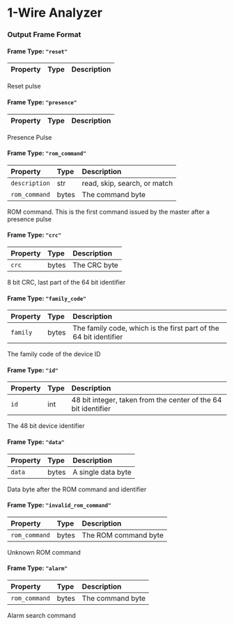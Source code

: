 # 1-Wire Analyzer

### Output Frame Format

#### Frame Type: `"reset"`

| Property | Type | Description |
| :--- | :--- | :--- |


Reset pulse

#### Frame Type: `"presence"`

| Property | Type | Description |
| :--- | :--- | :--- |


Presence Pulse

#### Frame Type: `"rom_command"`

| Property | Type | Description |
| :--- | :--- | :--- |
| `description` | str | read, skip, search, or match |
| `rom_command` | bytes | The command byte |

ROM command. This is the first command issued by the master after a presence pulse

#### Frame Type: `"crc"`

| Property | Type | Description |
| :--- | :--- | :--- |
| `crc` | bytes | The CRC byte |

8 bit CRC, last part of the 64 bit identifier

#### Frame Type: `"family_code"`

| Property | Type | Description |
| :--- | :--- | :--- |
| `family` | bytes | The family code, which is the first part of the 64 bit identifier |

The family code of the device ID

#### Frame Type: `"id"`

| Property | Type | Description |
| :--- | :--- | :--- |
| `id` | int | 48 bit integer, taken from the center of the 64 bit identifier |

The 48 bit device identifier

#### Frame Type: `"data"`

| Property | Type | Description |
| :--- | :--- | :--- |
| `data` | bytes | A single data byte |

Data byte after the ROM command and identifier

#### Frame Type: `"invalid_rom_command"`

| Property | Type | Description |
| :--- | :--- | :--- |
| `rom_command` | bytes | The ROM command byte |

Unknown ROM command

#### Frame Type: `"alarm"`

| Property | Type | Description |
| :--- | :--- | :--- |
| `rom_command` | bytes | The command byte |

Alarm search command

